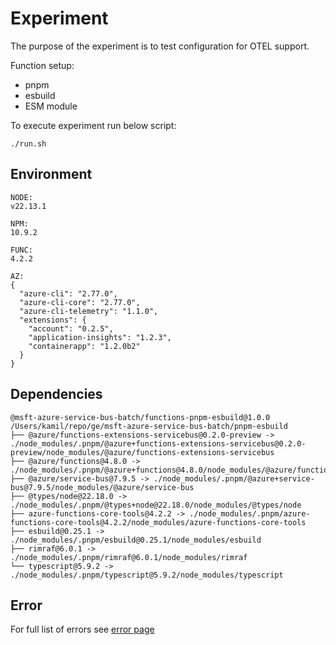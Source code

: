 # Experiment

The purpose of the experiment is to test configuration for OTEL support.

Function setup:
- pnpm
- esbuild
- ESM module

To execute experiment run below script:
```shell
./run.sh
```

## Environment

```text
NODE:
v22.13.1

NPM:
10.9.2

FUNC:
4.2.2

AZ:
{
  "azure-cli": "2.77.0",
  "azure-cli-core": "2.77.0",
  "azure-cli-telemetry": "1.1.0",
  "extensions": {
    "account": "0.2.5",
    "application-insights": "1.2.3",
    "containerapp": "1.2.0b2"
  }
}
```

## Dependencies

```text
@msft-azure-service-bus-batch/functions-pnpm-esbuild@1.0.0 /Users/kamil/repo/ge/msft-azure-service-bus-batch/pnpm-esbuild
├── @azure/functions-extensions-servicebus@0.2.0-preview -> ./node_modules/.pnpm/@azure+functions-extensions-servicebus@0.2.0-preview/node_modules/@azure/functions-extensions-servicebus
├── @azure/functions@4.8.0 -> ./node_modules/.pnpm/@azure+functions@4.8.0/node_modules/@azure/functions
├── @azure/service-bus@7.9.5 -> ./node_modules/.pnpm/@azure+service-bus@7.9.5/node_modules/@azure/service-bus
├── @types/node@22.18.0 -> ./node_modules/.pnpm/@types+node@22.18.0/node_modules/@types/node
├── azure-functions-core-tools@4.2.2 -> ./node_modules/.pnpm/azure-functions-core-tools@4.2.2/node_modules/azure-functions-core-tools
├── esbuild@0.25.1 -> ./node_modules/.pnpm/esbuild@0.25.1/node_modules/esbuild
├── rimraf@6.0.1 -> ./node_modules/.pnpm/rimraf@6.0.1/node_modules/rimraf
└── typescript@5.9.2 -> ./node_modules/.pnpm/typescript@5.9.2/node_modules/typescript

```

## Error

For full list of errors see [error page](./ERROR.md)

